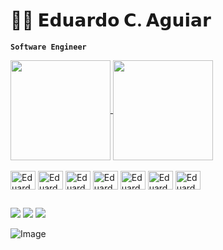 # 👨‍💻 𝗘𝗱𝘂𝗮𝗿𝗱𝗼 𝗖. 𝗔𝗴𝘂𝗶𝗮𝗿
**`Software Engineer`**

<a href="https://github-readme-stats.vercel.app/api?username=eduardoaguiarc&show_icons=true&theme=dark">
  <img height="160em" align="center" src="https://github-readme-stats.vercel.app/api?username=eduardoaguiarc&show_icons=true&theme=tokyonight"" />
</a>
<a href="https://github.com/anuraghazra/convoychat">
  <img height="160em" align="center" src="https://github-readme-stats.vercel.app/api/top-langs?username=eduardoaguiarc&layout=compact&theme=tokyonight&langs_count=8&card_width=320">
</a>

<div style="display: inline_block"><br>
<img align="center" alt="Eduardo-Js" height="30" width="40" src="https://cdn.jsdelivr.net/gh/devicons/devicon@latest/icons/html5/html5-original.svg" />
<img align="center" alt="Eduardo-Js" height="30" width="40" src="https://cdn.jsdelivr.net/gh/devicons/devicon@latest/icons/css3/css3-original.svg" />
<img align="center" alt="Eduardo-Js" height="30" width="40" src="https://cdn.jsdelivr.net/gh/devicons/devicon@latest/icons/javascript/javascript-original.svg" />       
<img align="center" alt="Eduardo-Js" height="30" width="40" src="https://cdn.jsdelivr.net/gh/devicons/devicon@latest/icons/java/java-original.svg" />  
<img align="center" alt="Eduardo-Js" height="30" width="40" src="https://cdn.jsdelivr.net/gh/devicons/devicon@latest/icons/c/c-original.svg" />
<img align="center" alt="Eduardo-Js" height="30" width="40" src="https://cdn.jsdelivr.net/gh/devicons/devicon@latest/icons/linux/linux-original.svg" />
<img align="center" alt="Eduardo-Js" height="30" width="40" src="https://cdn.jsdelivr.net/gh/devicons/devicon@latest/icons/git/git-original.svg" />
</div>

##

 <a href="https://instagram.com/eduardo_aguiarm" target="_blank"><img src="https://img.shields.io/badge/-Instagram-%23E4405F?style=for-the-badge&logo=instagram&logoColor=white" target="_blank"></a>
 <a href = "mailto:eduardocamposaguiar57@gmail.com"><img src="https://img.shields.io/badge/-Gmail-%23333?style=for-the-badge&logo=gmail&logoColor=white" target="_blank"></a>
 <a href="https://www.linkedin.com/in/eduardo-campos-aguiar-a84167321" target="_blank"><img src="https://img.shields.io/badge/-LinkedIn-%230077B5?style=for-the-badge&logo=linkedin&logoColor=white" target="_blank"></a> 

![Image](https://github.com/user-attachments/assets/b67733e9-0d77-45ba-88c4-1582db015b47)
